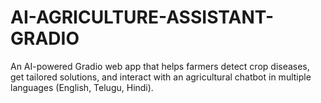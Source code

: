 # AI-AGRICULTURE-ASSISTANT-GRADIO
An AI-powered Gradio web app that helps farmers detect crop diseases, get tailored solutions, and interact with an agricultural chatbot in multiple languages (English, Telugu, Hindi).
